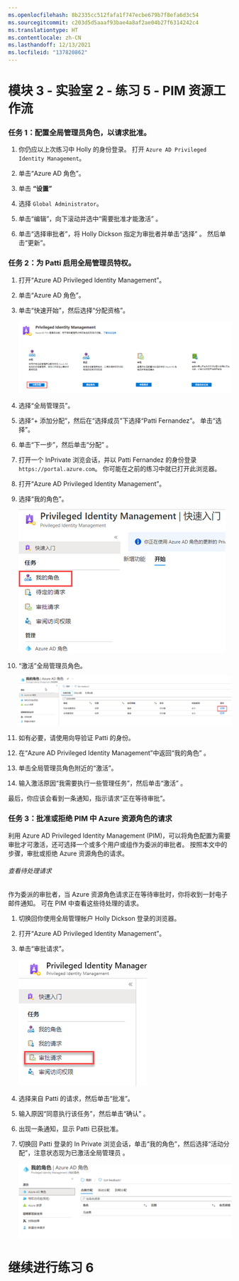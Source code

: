 ```yaml
---
ms.openlocfilehash: 8b2335cc512fafa1f747ecbe679b7f8efa6d3c54
ms.sourcegitcommit: c203d5d5aaaf93bae4a8af2ae04b27f6314242c4
ms.translationtype: HT
ms.contentlocale: zh-CN
ms.lasthandoff: 12/13/2021
ms.locfileid: "137820862"
---
```

# <a name="module-3---lab-2---exercise-5---pim-resource-workflows"></a>模块 3 - 实验室 2 - 练习 5 - PIM 资源工作流


### <a name="task-1--configure-the-global-administrator-role-to-require-approval"></a>任务 1：配置全局管理员角色，以请求批准。

1.  你仍应以上次练习中 Holly 的身份登录。  打开 `Azure AD Privileged Identity Management`。

1.  单击“Azure AD 角色”。

1.  单击 **“设置”** 

1.  选择 `Global Administrator`。

1.  单击“编辑”，向下滚动并选中“需要批准才能激活” 。  

2.  单击“选择审批者”，将 Holly Dickson 指定为审批者并单击“选择” 。  然后单击“更新”。


### <a name="task-2-enable-patti-for-global-administrator-privileges"></a>任务 2：为 Patti 启用全局管理员特权。

1.  打开“Azure AD Privileged Identity Management”。

1.  单击“Azure AD 角色”。

1.  单击“快速开始”，然后选择“分配资格”。

     ![屏幕快照](../Media/ae3755ac-bd82-4e70-a102-ccbfc3aee48f.png)

1.  选择“全局管理员”。

1.  选择“+ 添加分配”，然后在“选择成员”下选择“Patti Fernandez”。   单击“选择”。

2.  单击“下一步”，然后单击“分配” 。

1.  打开一个 InPrivate 浏览会话，并以 Patti Fernandez 的身份登录 `https://portal.azure.com`。  你可能在之前的练习中就已打开此浏览器。

1.  打开“Azure AD Privileged Identity Management”。

1.  选择“我的角色”。

     ![屏幕快照](../Media/e84f0715-c71e-4b1c-87ed-4e5c0c38d501.png)

1.  “激活”全局管理员角色。

     ![屏幕快照](../Media/55eb14b5-540a-4d26-aed7-0b96d162fb31.png)

1.  如有必要，请使用向导验证 Patti 的身份。

1.  在“Azure AD Privileged Identity Management”中返回“我的角色” 。

1.  单击全局管理员角色附近的“激活”。

1.  输入激活原因“我需要执行一些管理任务”，然后单击“激活” 。

最后，你应该会看到一条通知，指示请求“正在等待审批”。


### <a name="task-3-approve-or-deny-requests-for-azure-resource-roles-in-pim"></a>任务 3：批准或拒绝 PIM 中 Azure 资源角色的请求


利用 Azure AD Privileged Identity Management (PIM)，可以将角色配置为需要审批才可激活，还可选择一个或多个用户或组作为委派的审批者。 按照本文中的步骤，审批或拒绝 Azure 资源角色的请求。


###### <a name="view-pending-requests"></a>查看待处理请求


作为委派的审批者，当 Azure 资源角色请求正在等待审批时，你将收到一封电子邮件通知。 可在 PIM 中查看这些待处理的请求。


1.  切换回你使用全局管理帐户 Holly Dickson 登录的浏览器。

1.  打开“Azure AD Privileged Identity Management”。

1.  单击“审批请求”。

     ![屏幕快照](../Media/fbc2f18d-f5a2-4139-b92d-7c19311aec1c.png)

1.  选择来自 Patti 的请求，然后单击“批准”。

1.  输入原因“同意执行该任务”，然后单击“确认” 。

1.  出现一条通知，显示 Patti 已获批准。

1.  切换回 Patti 登录的 In Private 浏览会话，单击“我的角色”，然后选择“活动分配”，注意状态现为已激活全局管理员 。

     ![屏幕快照](../Media/fe734263-57c8-4cc9-b79f-848d7d4f9488.png)


# <a name="continue-to-exercise-6"></a>继续进行练习 6
